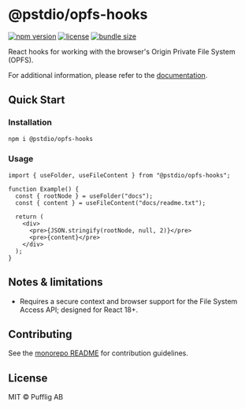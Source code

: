 # @pstdio/opfs-hooks

[![npm version](https://img.shields.io/npm/v/@pstdio/opfs-hooks.svg?color=blue)](https://www.npmjs.com/package/@pstdio/opfs-hooks)
[![license](https://img.shields.io/npm/l/@pstdio/opfs-hooks)](https://github.com/pufflyai/kaset/blob/main/LICENSE)
[![bundle size](https://img.shields.io/bundlephobia/minzip/%40pstdio%2Fopfs-hooks)](https://bundlephobia.com/package/%40pstdio%2Fopfs-hooks)

React hooks for working with the browser's Origin Private File System (OPFS).

For additional information, please refer to the [documentation](https://pufflyai.github.io/kaset/packages/opfs-hooks).

## Quick Start

### Installation

```bash
npm i @pstdio/opfs-hooks
```

### Usage

```tsx
import { useFolder, useFileContent } from "@pstdio/opfs-hooks";

function Example() {
  const { rootNode } = useFolder("docs");
  const { content } = useFileContent("docs/readme.txt");

  return (
    <div>
      <pre>{JSON.stringify(rootNode, null, 2)}</pre>
      <pre>{content}</pre>
    </div>
  );
}
```

## Notes & limitations

- Requires a secure context and browser support for the File System Access API; designed for React 18+.

## Contributing

See the [monorepo README](https://github.com/pufflyai/kaset#readme) for contribution guidelines.

## License

MIT © Pufflig AB
